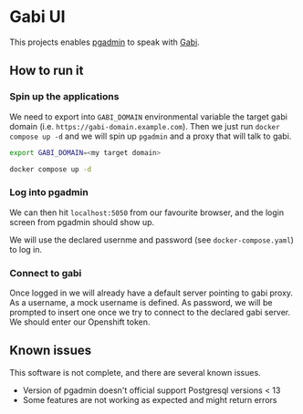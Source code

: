 # Gabi UI

This projects enables [pgadmin](https://www.pgadmin.org/) to speak with [Gabi](https://github.com/app-sre/gabi).

## How to run it

### Spin up the applications

We need to export into `GABI_DOMAIN` environmental variable the target gabi domain (i.e. `https://gabi-domain.example.com`). Then we just run `docker compose up -d` and we will spin up `pgadmin` and a proxy that will talk to gabi.

```bash
export GABI_DOMAIN=<my target domain>

docker compose up -d
```

### Log into pgadmin
We can then hit `localhost:5050` from our favourite browser, and the login screen from pgadmin should show up.

We will use the declared usernme and password (see `docker-compose.yaml`) to log in.

### Connect to gabi

Once logged in we will already have a default server pointing to gabi proxy.
As a username, a mock username is defined. As password, we will be prompted to insert one once we try to connect to the declared gabi server. We should enter our Openshift token.

## Known issues

This software is not complete, and there are several known issues.

* Version of pgadmin doesn't official support Postgresql versions < 13
* Some features are not working as expected and might return errors
